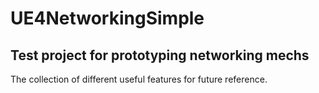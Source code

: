 # UE4NetworkingSimple

## Test project for prototyping networking mechs 
The collection of different useful features for future reference.
